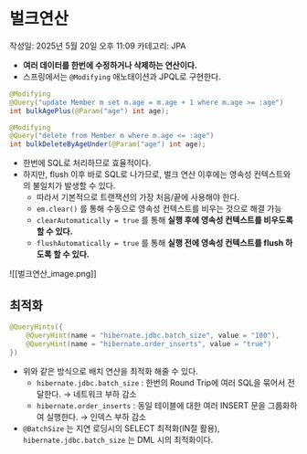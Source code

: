 # 벌크연산

작성일: 2025년 5월 20일 오후 11:09
카테고리: JPA

- **여러 데이터를 한번에 수정하거나 삭제하는 연산이다.**
- 스프링에서는 `@Modifying` 애노태이션과 JPQL로 구현한다.

```java
@Modifying
@Query("update Member m set m.age = m.age + 1 where m.age >= :age")
int bulkAgePlus(@Param("age") int age);

@Modifying
@Query("delete from Member m where m.age <= :age")
int bulkDeleteByAgeUnder(@Param("age") int age);
```

- 한번에 SQL로 처리하므로 효율적이다.
- 하지만, flush 이후 바로 SQL로 나가므로, 벌크 연산 이후에는 영속성 컨텍스트와의 불일치가 발생할 수 있다.
    - 따라서 기본적으로 트랜잭션의 가장 처음/끝에 사용해야 한다.
    - `em.clear()` 를 통해 수동으로 영속성 컨텍스트를 비우는 것으로 해결 가능
    - `clearAutomatically = true` 를 통해 **실행 후에 영속성 컨텍스트를 비우도록 할 수 있다.**
    - `flushAutomatically = true` 를 통해 **실행 전에 영속성 컨텍스트를 flush 하도록 할 수 있다.**

![[벌크연산_image.png]]

## 최적화

```java
@QueryHints({
    @QueryHint(name = "hibernate.jdbc.batch_size", value = "100"),
    @QueryHint(name = "hibernate.order_inserts", value = "true")
})
```

- 위와 같은 방식으로 배치 연산을 최적화 해줄 수 있다.
    - `hibernate.jdbc.batch_size` : 한번의 Round Trip에 여러 SQL을 묶어서 전달한다. → 네트워크 부하 감소
    - `hibernate.order_inserts` : 동일 테이블에 대한 여러 INSERT 문을 그룹화하여 실행한다. → 인덱스 부하 감소
- `@BatchSize` 는 지연 로딩시의 SELECT 최적화(IN절 활용), `hibernate.jdbc.batch_size` 는 DML 시의 최적화이다.